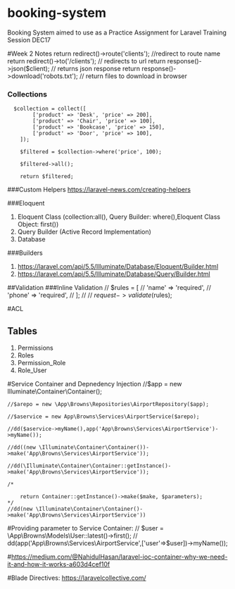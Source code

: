 # booking-system
Booking System aimed to use as a Practice Assignment for Laravel Training Session DEC17


#Week 2 Notes
return redirect()->route('clients'); //redirect to route name
return redirect()->to('/clients'); // redirects to url
return response()->json($client); // returns json response
return response()->download('robots.txt'); // return files to download in browser


### Collections
      $collection = collect([
            ['product' => 'Desk', 'price' => 200],
            ['product' => 'Chair', 'price' => 100],
            ['product' => 'Bookcase', 'price' => 150],
            ['product' => 'Door', 'price' => 100],
        ]);

        $filtered = $collection->where('price', 100);

        $filtered->all();

        return $filtered;
        
###Custom Helpers
https://laravel-news.com/creating-helpers


###Eloquent
1. Eloquent Class  (collection:all(), Query Builder: where(),Eloquent Class Object: first())
2. Query Builder (Active Record Implementation)
3. Database

###Builders
1. https://laravel.com/api/5.5/Illuminate/Database/Eloquent/Builder.html
2. https://laravel.com/api/5.5/Illuminate/Database/Query/Builder.html

##Validation
###Inline Validation
//        $rules = [
//            'name' => 'required',
//            'phone' => 'required',
//        ];
//
//        $request->validate($rules);


#ACL 
## Tables
1. Permissions
2. Roles
3. Permission_Role
4. Role_User

#Service Container and Depnedency Injection
    //$app = new Illuminate\Container\Container();

    //$arepo = new \App\Browns\Repositories\AirportRepository($app);

    //$aservice = new App\Browns\Services\AirportService($arepo);

    //dd($aservice->myName(),app('App\Browns\Services\AirportService')->myName());

    //dd((new \Illuminate\Container\Container())->make('App\Browns\Services\AirportService'));

    //dd(\Illuminate\Container\Container::getInstance()->make('App\Browns\Services\AirportService'));

    /*

        return Container::getInstance()->make($make, $parameters);
    */
    //dd(new \Illuminate\Container\Container()->make('App\Browns\Services\AirportService'))
    
#Providing parameter to Service Container:
  // $user = \App\Browns\Models\User::latest()->first();
  //  dd(app('App\Browns\Services\AirportService',['user'=>$user])->myName());
  
#https://medium.com/@NahidulHasan/laravel-ioc-container-why-we-need-it-and-how-it-works-a603d4cef10f    


#Blade Directives:
https://laravelcollective.com/